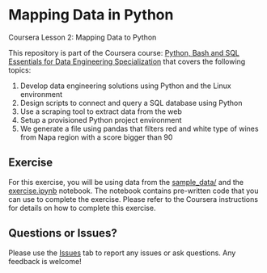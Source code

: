 # Mapping Data in Python
Coursera Lesson 2: Mapping Data to Python

This repository is part of the Coursera course: [Python, Bash and SQL Essentials for Data Engineering Specialization](https://www.coursera.org/specializations/python-bash-sql-data-engineering-duke) that covers the following topics:

1. Develop data engineering solutions using Python and the Linux environment
2. Design scripts to connect and query a SQL database using Python
3. Use a scraping tool to extract data from the web
4. Setup a provisioned Python project environment
5. We generate a file using pandas that filters red and white type of wines from Napa region with a score bigger than 90
## Exercise
For this exercise, you will be using data from the [sample_data/](/../../tree/main/sample_data) and the [exercise.ipynb](/../../tree/main/exercise.ipynb) notebook. The notebook contains pre-written code that you can use to complete the exercise. Please refer to the Coursera instructions for details on how to complete this exercise.

## Questions or Issues?
Please use the [Issues](/../../issues) tab to report any issues or ask questions. Any feedback is welcome!

